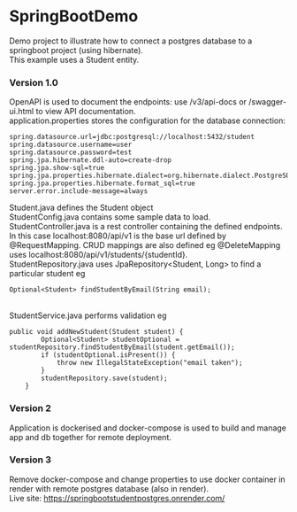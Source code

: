 # SpringBootDemo
Demo project to illustrate how to connect a postgres database to a springboot project (using hibernate). <br>
This example uses a Student entity. <br>
### Version 1.0
OpenAPI is used to document the endpoints: use /v3/api-docs or /swagger-ui.html to view API documentation. <br>
application.properties stores the configuration for the database connection: <br>
```
spring.datasource.url=jdbc:postgresql://localhost:5432/student
spring.datasource.username=user
spring.datasource.password=test
spring.jpa.hibernate.ddl-auto=create-drop
spring.jpa.show-sql=true
spring.jpa.properties.hibernate.dialect=org.hibernate.dialect.PostgreSQLDialect
spring.jpa.properties.hibernate.format_sql=true
server.error.include-message=always
```

Student.java defines the Student object <br>
StudentConfig.java contains some sample data to load. <br>
StudentController.java is a rest controller containing the defined endpoints. In this case localhost:8080/api/v1 is the base url defined by @RequestMapping. CRUD mappings are also defined 
eg @DeleteMapping uses localhost:8080/api/v1/students/{studentId}. <br>
StudentRepository.java uses JpaRepository<Student, Long> to find a particular student eg
```
Optional<Student> findStudentByEmail(String email);
```
<br>
StudentService.java performs validation eg <br>

```
public void addNewStudent(Student student) {
		Optional<Student> studentOptional = studentRepository.findStudentByEmail(student.getEmail());
		if (studentOptional.isPresent()) {
			throw new IllegalStateException("email taken");
		}
		studentRepository.save(student);
	} 
  ```
### Version 2
Application is dockerised and docker-compose is used to build and manage app and db together for remote deployment.

### Version 3
Remove docker-compose and change properties to use docker container in render with remote postgres database (also in render). <br>
Live site: https://springbootstudentpostgres.onrender.com/
